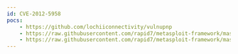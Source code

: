 ```yaml
---
id: CVE-2012-5958
pocs:
    - https://github.com/lochiiconnectivity/vulnupnp
    - https://raw.githubusercontent.com/rapid7/metasploit-framework/master/modules/auxiliary/scanner/upnp/ssdp_msearch.rb
    - https://raw.githubusercontent.com/rapid7/metasploit-framework/master/modules/exploits/multi/upnp/libupnp_ssdp_overflow.rb
---
```

